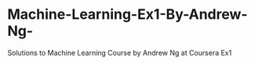 # Machine-Learning-Ex1-By-Andrew-Ng-

Solutions to Machine Learning Course by Andrew Ng at Coursera Ex1
